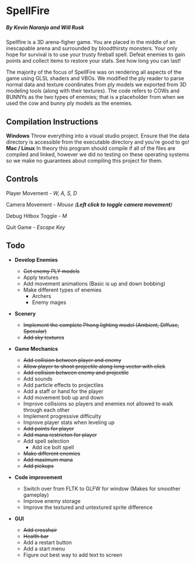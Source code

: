 # SpellFire 
##### By Kevin Naranjo and Will Rusk

Spellfire is a 3D arena-figher game.  You are placed in the middle of an inescapable
arena and surrounded by bloodthirsty monsters.  Your only hope for survival is
to use your trusty fireball spell.  Defeat enemies to gain points and collect
items to restore your stats.  See how long you can last!

The majority of the focus of SpellFire was on rendering all aspects of the game
using GLSL shaders and VBOs.  We modified the ply reader to parse normal data and 
texture coordinates from ply models we exported from 3D modeling tools (along with
their textures).  The code refers to COWs and BUNNYs as the two types of enemies; 
that is a placeholder from when we used the cow and bunny ply models as the enemies.

## Compilation Instructions
**Windows**
Throw everything into a visual studio project.  Ensure that the data directory is
accessible from the executable directory and you're good to go!
**Mac / Linux**
In theory this program should compile if all of the files are compiled and linked, 
however we did no testing on these operating systems so we make no guarantees about 
compiling this project for them.

## Controls
Player Movement - *W, A, S, D*

Camera Movement - *Mouse (__Left click to toggle camera movement__)*

Debug Hitbox Toggle - *M*

Quit Game - *Escape Key*


## Todo
- **Develop Enemies**
	- ~~Get enemy PLY models~~
	- Apply textures
	- Add movement animations (Basic is up and down bobbing)
	- Make different types of enemies
		- Archers
		- Enemy mages 


- **Scenery**
	- ~~Implement the complete Phong lighting model (Ambient, Diffuse, Specular)~~
	- ~~Add sky textures~~


- **Game Mechanics**
	- ~~Add collision between player and enemy~~
	- ~~Allow player to shoot projectile along long vector with click~~
	- ~~Add collision between enemy and projectile~~
	- Add sounds
	- Add particle effects to projectiles
	- Add a staff or hand for the player
	- Add movement bob up and down
	- Improve collisions so players and enemies not allowed to walk through each other
	- Implement progressive difficulty 
	- Improve player stats when leveling up
	- ~~Add points for player~~
	- ~~Add mana restricton for player~~
	- Add spell selection
		- Add ice bolt spell
	- ~~Make different enemies~~
	- ~~Add maximum mana~~
	- ~~Add pickups~~
	


- **Code improvement**
	- Switch over from FLTK to GLFW for window (Makes for smoother gameplay)
	- Improve enemy storage
	- Improve the textured and untextured sprite difference

- **GUI**
	- ~~Add crosshair~~
	- ~~Health bar~~
	- Add a restart button
	- Add a start menu
	- Figure out best way to add text to screen